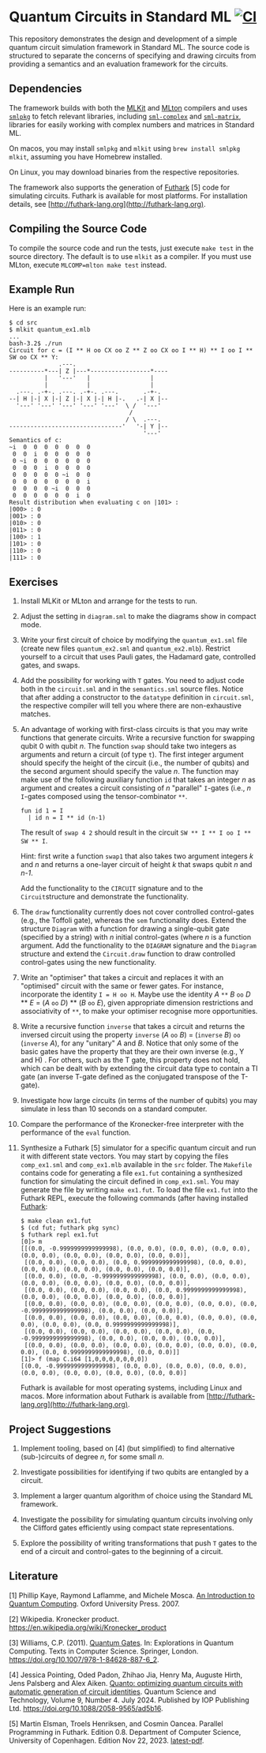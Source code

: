 # Quantum Circuits in Standard ML [![CI](https://github.com/diku-dk/atpl-sml-quantum/workflows/CI/badge.svg)](https://github.com/diku-dk/atpl-sml-quantum/actions)

This repository demonstrates the design and development of a simple quantum
circuit simulation framework in Standard ML. The source code is structured to
separate the concerns of specifying and drawing circuits from providing a
semantics and an evaluation framework for the circuits.

## Dependencies

The framework builds with both the [MLKit](https://github.com/melsman/mlkit) and
[MLton](http://mlton.org/) compilers and uses
[`smlpkg`](https://github.com/diku-dk/smlpkg) to fetch relevant libraries,
including [`sml-complex`](https://github.com/diku-dk/sml-complex) and
[`sml-matrix`](https://github.com/diku-dk/sml-matrix), libraries for easily
working with complex numbers and matrices in Standard ML.

On macos, you may install `smlpkg` and `mlkit` using `brew install smlpkg
mlkit`, assuming you have Homebrew installed.

On Linux, you may download binaries from the respective repositories.

The framework also supports the generation of [Futhark](http://futhark-lang.org)
[5] code for simulating circuits. Futhark is available for most platforms. For
installation details, see [http://futhark-lang.org](http://futhark-lang.org).

## Compiling the Source Code

To compile the source code and run the tests, just execute `make test` in the
source directory. The default is to use `mlkit` as a compiler. If you must use
MLton, execute `MLCOMP=mlton make test` instead.

## Example Run

Here is an example run:
```
$ cd src
$ mlkit quantum_ex1.mlb
...
bash-3.2$ ./run
Circuit for c = (I ** H oo CX oo Z ** Z oo CX oo I ** H) ** I oo I ** SW oo CX ** Y:
              .---.
----------*---| Z |---*-----------------*----
          |   '---'   |                 |
          |           |                 |
  .---. .-+-. .---. .-+-. .---.       .-+-.
--| H |-| X |-| Z |-| X |-| H |-.   .-| X |--
  '---' '---' '---' '---' '---'  \ /  '---'
                                  /
                                 / \  .---.
--------------------------------'   '-| Y |--
                                      '---'
Semantics of c:
~i  0  0  0  0  0  0  0
 0  0  i  0  0  0  0  0
 0 ~i  0  0  0  0  0  0
 0  0  0  i  0  0  0  0
 0  0  0  0  0 ~i  0  0
 0  0  0  0  0  0  0  i
 0  0  0  0 ~i  0  0  0
 0  0  0  0  0  0  i  0
Result distribution when evaluating c on |101> :
|000> : 0
|001> : 0
|010> : 0
|011> : 0
|100> : 1
|101> : 0
|110> : 0
|111> : 0
```

## Exercises

1. Install MLKit or MLton and arrange for the tests to run.

2. Adjust the setting in `diagram.sml` to make the diagrams show in compact
   mode.

3. Write your first circuit of choice by modifying the `quantum_ex1.sml` file
   (create new files `quantum_ex2.sml` and `quantum_ex2.mlb`). Restrict yourself
   to a circuit that uses Pauli gates, the Hadamard gate, controlled gates, and
   swaps.

4. Add the possibility for working with `T` gates. You need to adjust code both
   in the `circuit.sml` and in the `semantics.sml` source files. Notice that
   after adding a constructor to the `datatype` definition in `circuit.sml`, the
   respective compiler will tell you where there are non-exhaustive matches.

5. An advantage of working with first-class circuits is that you may write functions
   that generate circuits. Write a recursive function for swapping qubit 0 with
   qubit _n_. The function `swap` should take two integers as arguments and return
   a circuit (of type `t`). The first integer argument should specify the height
   of the circuit (i.e., the number of qubits) and the second argument should
   specify the value _n_. The function may make use of the following auxiliary
   function `id` that takes an integer _n_ as argument and creates a circuit
   consisting of _n_ "parallel" `I`-gates (i.e., _n_ `I`-gates composed using the
   tensor-combinator `**`.

   ```
   fun id 1 = I
     | id n = I ** id (n-1)
   ```

   The result of `swap 4 2` should result in the circuit `SW ** I ** I oo I **
   SW ** I`.

   Hint: first write a function `swap1` that also takes two argument integers
   _k_ and _n_ and returns a one-layer circuit of height _k_ that swaps qubit
   _n_ and _n-1_.

   Add the functionality to the `CIRCUIT` signature and to the
   `Circuit`structure and demonstrate the functionality.

6. The `draw` functionality currently does not cover controlled control-gates
   (e.g., the Toffoli gate), whereas the `sem` functionality does. Extend the
   structure `Diagram` with a function for drawing a single-qubit gate
   (specified by a string) with _n_ initial control-gates (where _n_ is a
   function argument. Add the functionality to the `DIAGRAM` signature and the
   `Diagram` structure and extend the `Circuit.draw` function to draw controlled
   control-gates using the new functionality.

7. Write an "optimiser" that takes a circuit and replaces it with an "optimised"
   circuit with the same or fewer gates. For instance, incorporate the identity
   `I = H oo H`. Maybe use the identity _A_ `**` _B_ `oo` _D_ ** _E_ = (_A_
   `oo` _D_) ** (_B_ `oo` _E_), given appropriate dimension restrictions and associativity of `**`, to
   make your optimiser recognise more opportunities.

8. Write a recursive function `inverse` that takes a circuit and returns the
   inversed circuit using the property `inverse` (_A_ `oo` _B_) = (`inverse`
   _B_) `oo` (`inverse` _A_), for any "unitary" _A_ and _B_. Notice that only
   some of the basic gates have the property that they are their own inverse
   (e.g., Y and H) . For others, such as the T gate, this property does not
   hold, which can be dealt with by extending the circuit data type to contain a
   TI gate (an inverse T-gate defined as the conjugated transpose of the T-gate).

9. Investigate how large circuits (in terms of the number of qubits) you may
   simulate in less than 10 seconds on a standard computer.

10. Compare the performance of the Kronecker-free interpreter with the
    performance of the `eval` function.

11. Synthesize a Futhark [5] simulator for a specific quantum circuit and run it
    with different state vectors. You may start by copying the files
    `comp_ex1.sml` and `comp_ex1.mlb` available in the `src` folder. The
    `Makefile` contains code for generating a file `ex1.fut` containing a
    synthesized function for simulating the circuit defined in
    `comp_ex1.sml`. You may generate the file by writing `make ex1.fut`. To load
    the file `ex1.fut` into the Futhark REPL, execute the following commands
    (after having installed [Futhark](http://futhark-lang.org):

	```
	$ make clean ex1.fut
	$ (cd fut; futhark pkg sync)
	$ futhark repl ex1.fut
	[0]> m
	[[(0.0, -0.9999999999999998), (0.0, 0.0), (0.0, 0.0), (0.0, 0.0), (0.0, 0.0), (0.0, 0.0), (0.0, 0.0), (0.0, 0.0)],
	 [(0.0, 0.0), (0.0, 0.0), (0.0, 0.9999999999999998), (0.0, 0.0), (0.0, 0.0), (0.0, 0.0), (0.0, 0.0), (0.0, 0.0)],
	 [(0.0, 0.0), (0.0, -0.9999999999999998), (0.0, 0.0), (0.0, 0.0), (0.0, 0.0), (0.0, 0.0), (0.0, 0.0), (0.0, 0.0)],
	 [(0.0, 0.0), (0.0, 0.0), (0.0, 0.0), (0.0, 0.9999999999999998), (0.0, 0.0), (0.0, 0.0), (0.0, 0.0), (0.0, 0.0)],
	 [(0.0, 0.0), (0.0, 0.0), (0.0, 0.0), (0.0, 0.0), (0.0, 0.0), (0.0, -0.9999999999999998), (0.0, 0.0), (0.0, 0.0)],
	 [(0.0, 0.0), (0.0, 0.0), (0.0, 0.0), (0.0, 0.0), (0.0, 0.0), (0.0, 0.0), (0.0, 0.0), (0.0, 0.9999999999999998)],
	 [(0.0, 0.0), (0.0, 0.0), (0.0, 0.0), (0.0, 0.0), (0.0, -0.9999999999999998), (0.0, 0.0), (0.0, 0.0), (0.0, 0.0)],
	 [(0.0, 0.0), (0.0, 0.0), (0.0, 0.0), (0.0, 0.0), (0.0, 0.0), (0.0, 0.0), (0.0, 0.9999999999999998), (0.0, 0.0)]]
	[1]> f (map C.i64 [1,0,0,0,0,0,0,0])
	[(0.0, -0.9999999999999998), (0.0, 0.0), (0.0, 0.0), (0.0, 0.0), (0.0, 0.0), (0.0, 0.0), (0.0, 0.0), (0.0, 0.0)]
    ```
	Futhark is available for most
    operating systems, including Linux and macos. More information about Futhark
    is available from [http://futhark-lang.org](http://futhark-lang.org).

## Project Suggestions

1. Implement tooling, based on [4] (but simplified) to find alternative
   (sub-)circuits of degree _n_, for some small _n_.

2. Investigate possibilities for identifying if two qubits are entangled by a
   circuit.

3. Implement a larger quantum algorithm of choice using the Standard ML
   framework.

4. Investigate the possibility for simulating quantum circuits involving only
   the Clifford gates efficiently using compact state representations.

5. Explore the possibility of writing transformations that push `T` gates to the
   end of a circuit and control-gates to the beginning of a circuit.

## Literature

[1] Phillip Kaye, Raymond Laflamme, and Michele Mosca. [An Introduction to
Quantum Computing](https://batistalab.com/classes/v572/Mosca.pdf). Oxford
University Press. 2007.

[2] Wikipedia. Kronecker product. https://en.wikipedia.org/wiki/Kronecker_product

[3] Williams, C.P. (2011). [Quantum
Gates](https://iontrap.umd.edu/wp-content/uploads/2016/01/Quantum-Gates-c2.pdf). In:
Explorations in Quantum Computing. Texts in Computer Science. Springer,
London. https://doi.org/10.1007/978-1-84628-887-6_2.

[4] Jessica Pointing, Oded Padon, Zhihao Jia, Henry Ma, Auguste Hirth, Jens
Palsberg and Alex Aiken. [Quanto: optimizing quantum circuits with automatic
generation of circuit
identities](https://iopscience.iop.org/article/10.1088/2058-9565/ad5b16/pdf). Quantum
Science and Technology, Volume 9, Number 4. July 2024. Published by IOP
Publishing Ltd. https://doi.org/10.1088/2058-9565/ad5b16.

[5] Martin Elsman, Troels Henriksen, and Cosmin Oancea. Parallel Programming in
Futhark. Edition 0.8. Department of Computer Science, University of
Copenhagen. Edition Nov
22, 2023. [latest-pdf](https://readthedocs.org/projects/futhark-book/downloads/pdf/latest/).

